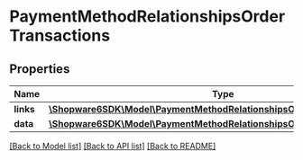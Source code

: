 # PaymentMethodRelationshipsOrderTransactions

## Properties
Name | Type | Description | Notes
------------ | ------------- | ------------- | -------------
**links** | [**\Shopware6SDK\Model\PaymentMethodRelationshipsOrderTransactionsLinks**](PaymentMethodRelationshipsOrderTransactionsLinks.md) |  | [optional] 
**data** | [**\Shopware6SDK\Model\PaymentMethodRelationshipsOrderTransactionsData[]**](PaymentMethodRelationshipsOrderTransactionsData.md) |  | [optional] 

[[Back to Model list]](../../README.md#documentation-for-models) [[Back to API list]](../../README.md#documentation-for-api-endpoints) [[Back to README]](../../README.md)

